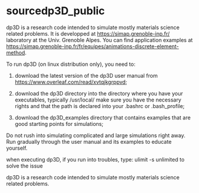 # sourcedp3D_public
dp3D is a research code intended to simulate mostly materials science related problems. It is developped at https://simap.grenoble-inp.fr/ laboratory at the Univ. Grenoble Alpes. You can find application examples at https://simap.grenoble-inp.fr/fr/equipes/animations-discrete-element-method.

To run dp3D (on linux distribution only), you need to:
1. download the latest version of the dp3D user manual from https://www.overleaf.com/read/xvtqjkgrppvd;

2. download the dp3D directory into the directory where you have your executables, typically /usr/local/
make sure you have the necessary rights and that the path is declared into your .bashrc or .bash_profile;

3. download the dp3D_examples  directory that contains examples that are good starting points for simulations;

Do not rush into simulating complicated and large simulations right away. Run gradually through the user manual and its examples to educate yourself.

when executing dp3D, if you run into troubles, type:
ulimit -s unlimited
to solve the issue

dp3D is a research code intended to simulate mostly materials science related problems.
